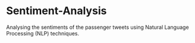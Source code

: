 # Sentiment-Analysis
Analysing the sentiments of the passenger tweets using Natural Language Processing (NLP) techniques.
